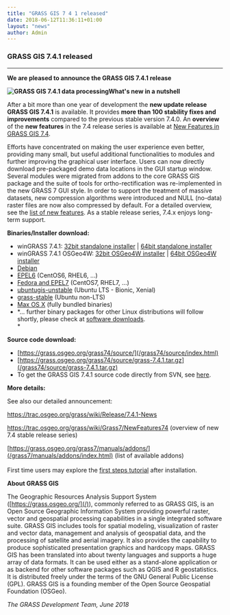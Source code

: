 ```yaml
---
title: "GRASS GIS 7 4 1 released"
date: 2018-06-12T11:36:11+01:00
layout: "news"
author: Admin
---
```


### GRASS GIS 7.4.1 released

------------------------------------------------------------------------

**We are pleased to announce the **GRASS GIS 7.4.1 **release******

**![GRASS GIS 7.4.1 data
processing](/images/news/grass741_screenshot.png)What's
new in a nutshell**

After a bit more than one year of development the **new update release**
**GRASS GIS 7.4.1** is available. It provides **more than 100 stability
fixes and improvements** compared to the previous stable version 7.4.0.
An **overview** of the **new features** in the 7.4 release series is
available at [New Features in GRASS GIS
7.4](https://trac.osgeo.org/grass/wiki/Grass7/NewFeatures74).

Efforts have concentrated on making the user experience even better,
providing many small, but useful additional functionalities to modules
and further improving the graphical user interface. Users can now
directly download pre-packaged demo data locations in the GUI startup
window. Several modules were migrated from addons to the core GRASS GIS
package and the suite of tools for ortho-rectification was
re-implemented in the new GRASS 7 GUI style. In order to support the
treatment of massive datasets, new compression algorithms were
introduced and NULL (no-data) raster files are now also compressed by
default. For a detailed overview, see the [list of new
features](https://trac.osgeo.org/grass/wiki/Grass7/NewFeatures74). As a
stable release series, 7.4.x enjoys long-term support.

**Binaries/Installer download:**

-   winGRASS 7.4.1: [32bit standalone
    installer](/grass74/binary/mswindows/native/x86/WinGRASS-7.4.1-1-Setup-x86.exe)
    \| [64bit standalone
    installer](/grass74/binary/mswindows/native/x86_64/WinGRASS-7.4.1-1-Setup-x86_64.exe)
-   winGRASS 7.4.1 OSGeo4W: [32bit OSGeo4W
    installer](http://download.osgeo.org/osgeo4w/osgeo4w-setup-x86.exe)
    \| [64bit OSGeo4W
    installer](http://download.osgeo.org/osgeo4w/osgeo4w-setup-x86_64.exe)
-   [Debian](https://packages.debian.org/grass)
-   [EPEL6](https://copr.fedorainfracloud.org/coprs/neteler/grass74_epel6)
    (CentOS6, RHEL6, \...)
-   [Fedora and
    EPEL7](https://copr.fedorainfracloud.org/coprs/neteler/grass74/)
    (CentOS7, RHEL7, \...)
-   [ubuntugis-unstable](https://launchpad.net/~ubuntugis/+archive/ubuntu/ubuntugis-unstable)
    (Ubuntu LTS - Bionic, Xenial)
-   [grass-stable](https://launchpad.net/~grass/+archive/ubuntu/grass-stable)
    (Ubuntu non-LTS)
-   [Max OS X](http://grassmac.wikidot.com/downloads) (fully bundled
    binaries)
-   *\... further binary packages for other Linux distributions will
    follow shortly, please check at [software
    downloads](/download/software/index.html).\
    *

**Source code download:**

-   [https://grass.osgeo.org/grass74/source/](/grass74/source/index.html)
-   [https://grass.osgeo.org/grass74/source/grass-7.4.1.tar.gz](/grass74/source/grass-7.4.1.tar.gz)
-   To get the GRASS GIS 7.4.1 source code directly from SVN, see
    [here](https://trac.osgeo.org/grass/wiki/Release/7.4.1-News#SVNSourceCode).

**More details:**

See also our detailed announcement:


<https://trac.osgeo.org/grass/wiki/Release/7.4.1-News>



<https://trac.osgeo.org/grass/wiki/Grass7/NewFeatures74> (overview of
new 7.4 stable release series)



[https://grass.osgeo.org/grass7/manuals/addons/](/grass7/manuals/addons/index.html)
(list of available addons)\
\
First time users may explore the [first steps
tutorial](/documentation/first-time-users/index.html) after
installation.


**About GRASS GIS**

The Geographic Resources Analysis Support System
([https://grass.osgeo.org/](/)), commonly referred
to as GRASS GIS, is an Open Source Geographic Information System
providing powerful raster, vector and geospatial processing capabilities
in a single integrated software suite. GRASS GIS includes tools for
spatial modeling, visualization of raster and vector data, management
and analysis of geospatial data, and the processing of satellite and
aerial imagery. It also provides the capability to produce sophisticated
presentation graphics and hardcopy maps. GRASS GIS has been translated
into about twenty languages and supports a huge array of data formats.
It can be used either as a stand-alone application or as backend for
other software packages such as QGIS and R geostatistics. It is
distributed freely under the terms of the GNU General Public License
(GPL). GRASS GIS is a founding member of the Open Source Geospatial
Foundation (OSGeo).

*The GRASS Development Team, June 2018*

